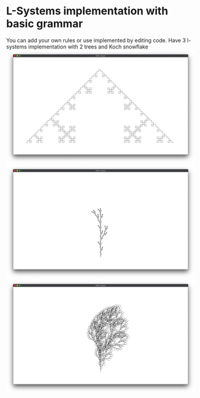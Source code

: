 # L-Systems implementation with basic grammar
You can add your own rules or use implemented by editing code.
Have 3 l-systems implementation with 2 trees and Koch snowflake
![SIERPINSKI_TRIANGLE](https://github.com/s3ponia/l_system/blob/master/images/sierpinski%20triangle.png)
![TREE_1](https://github.com/s3ponia/l_system/blob/master/images/tree1.png)
![TREE_2](https://github.com/s3ponia/l_system/blob/master/images/tree2.png)
